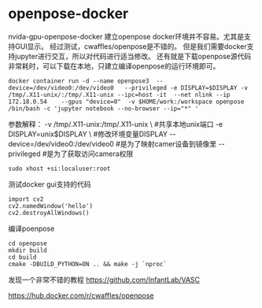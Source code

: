 # openpose-docker
nvida-gpu-openpose-docker
建立openpose docker环境并不容易。尤其是支持GUI显示。
经过测试，cwaffles/openpose是不错的。
但是我们需要docker支持jupyter进行交互，所以对代码进行适当修改。
还有就是下载openpose源代码非常耗时，可以下载在本地，只建立编译openpose的运行环境即可。


```
docker container run -d --name openpose3  --device=/dev/video0:/dev/video0   --privileged -e DISPLAY=$DISPLAY -v /tmp/.X11-unix/:/tmp/.X11-unix --ipc=host -it  --net nlink --ip 172.18.0.54    --gpus "device=0"  -v $HOME/work:/workspace openpose /bin/bash -c 'jupyter notebook --no-browser --ip="*" '
```
参数解释：
-v /tmp/.X11-unix:/tmp/.X11-unix \           #共享本地unix端口
-e DISPLAY=unix$DISPLAY \                    #修改环境变量DISPLAY
--device=/dev/video0:/dev/video0    #是为了映射camer设备到镜像里
--privileged #是为了获取访问camera权限 
```
sudo xhost +si:localuser:root 
```
测试docker gui支持的代码
```
import cv2
cv2.namedWindow('hello')
cv2.destroyAllWindows()
```
编译poenpose
```
cd openpose
mkdir build
cd build
cmake -DBUILD_PYTHON=ON .. && make -j `nproc`
```


发现一个非常不错的教程
https://github.com/InfantLab/VASC



https://hub.docker.com/r/cwaffles/openpose


